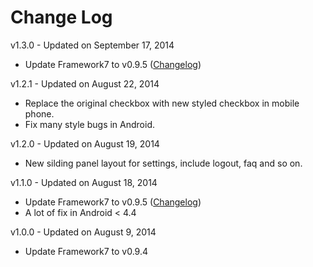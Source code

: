 # Change Log

v1.3.0 - Updated on September 17, 2014
*   Update Framework7 to v0.9.5 ([Changelog](https://github.com/nolimits4web/Framework7/blob/master/CHANGELOG.md#framework7-v096---updated-on-september-12-2014))

v1.2.1 - Updated on August 22, 2014
*   Replace the original checkbox with new styled checkbox in mobile phone.
*   Fix many style bugs in Android.

v1.2.0 - Updated on August 19, 2014
*   New silding panel layout for settings, include logout, faq and so on.

v1.1.0 - Updated on August 18, 2014
*   Update Framework7 to v0.9.5 ([Changelog](https://github.com/nolimits4web/Framework7/blob/master/CHANGELOG.md#framework7-v095---updated-on-august-15-2014))
*   A lot of fix in Android < 4.4

v1.0.0 - Updated on August 9, 2014
*   Update Framework7 to v0.9.4
